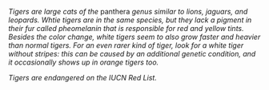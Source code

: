 *Tigers are large cats of the* panthera *genus similar to lions, jaguars, and leopards. Whtie tigers are in the same species, but they lack a pigment in their fur called pheomelanin that is responsible for red and yellow tints. Besides the color change, white tigers seem to also grow faster and heavier than normal tigers. For an even rarer kind of tiger, look for a white tiger without stripes: this can be caused by an additional genetic condition, and it occasionally shows up in orange tigers too.*

*Tigers are endangered on the IUCN Red List.*

